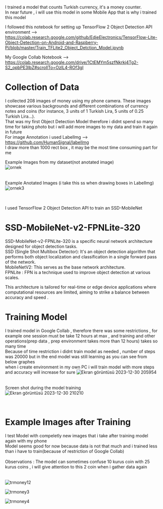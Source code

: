 I trained a model that counts Turkish currency, it's a money counter.<br>
In near future , i will use this model in some Mobile App that is why i trained this model<br>

I followed this notebook for setting up TensorFlow 2 Object Detection API environment --> https://colab.research.google.com/github/EdjeElectronics/TensorFlow-Lite-Object-Detection-on-Android-and-Raspberry-Pi/blob/master/Train_TFLite2_Object_Detction_Model.ipynb<br>

My Google Collab Notebook -->  https://colab.research.google.com/drive/1CtEMYm5szfNkrkj4Tg2-S2_opbPE3lbZ#scrollTo=OzlL4-ROf3gI 



# Collection of Data
I collected 208 images of money using my phone camera. These images showcase various backgrounds and different combinations of currency notes and coins (for instance, 3 units of 1 Turkish Lira, 5 units of 0.25 Turkish Lira...).<br> That was my first Object Detection Model therefore i didnt spend so many time for taking photo but i will add more images to my data and train it again in future<br>
For image Annotation i used  LabelImg --> https://github.com/HumanSignal/labelImg<br>
I draw more than 1000  rect box , it may be the most time consuming part for me<br>

Example Images from my dataset(not anotated image)<br>
 ![ornek](https://github.com/siromermer/Money-Counter-TurkishCurrency/assets/113242649/68b711a5-5e8a-4e81-978a-2b720c51de46)
<br><br><br>
Example Anotated Images (i take this ss when drawing boxes in LabelImg)
<br>
![ornek3](https://github.com/siromermer/Money-Counter-TurkishCurrency/assets/113242649/5807265f-2eb4-4dc0-95dc-645dd6391b3d)
<br><br><br>
 
I used TensorFlow 2 Object Detection API to train an SSD-MobileNet <br>

# SSD-MobileNet-v2-FPNLite-320 <br>
SSD-MobileNet-v2-FPNLite-320 is a specific neural network architecture designed for object detection tasks.<br>
SSD (Single Shot Multibox Detector): It's an object detection algorithm that performs both object localization and classification in a single forward pass of the network.<br>
MobileNetV2: This serves as the base network architecture. <br>
FPNLite : FPN is a technique used to improve object detection at various scales. <br>

This architecture is tailored for real-time or edge device applications where computational resources are limited, aiming to strike a balance between accuracy and speed .<br>

# Training Model
I trained model in Google Collab , therefore there was some restrictions ,  for example one session must be take 12 hours at max  , and training and other operations(prep data , prep environment takes more than 12 hours) takes so many time <br>
Because of time restriction i didnt train model as needed , number of steps  was 20000 but in the end model was still learning as you can see from below graphes   <br>
when i create environment in my own PC i will train model with more steps and accuracy will increase for sure
![Ekran görüntüsü 2023-12-30 205954](https://github.com/siromermer/Money-Counter-TurkishCurrency/assets/113242649/0e130ccb-2ed0-48e0-8dd9-859add1c5d95)
<br><br>  <br>Screen shot during the model training <br>
![Ekran görüntüsü 2023-12-30 210210](https://github.com/siromermer/Money-Counter-TurkishCurrency/assets/113242649/92f31066-af02-456a-9c5a-283be1adf5e8)
 
<br>

# Example Images after Training 
I test Model with compeletly new images that i take after training model again with my phone<br>
Model seems good for now because data is not that much and i trained less than i have to train(because of restriction of Google Collab)
<br><br>
Observations : The model can sometimes confuse 10 kurus coin with 25 kurus coins , i will give attention to this 2 coin when i gather data again  
<br>
<br>
![trmoney12](https://github.com/siromermer/Money-Counter-TurkishCurrency/assets/113242649/869df338-109a-43f3-ab6f-4a09b57af2d9)

![trmoney3](https://github.com/siromermer/Money-Counter-TurkishCurrency/assets/113242649/a0be252f-1c8b-4272-9087-b70bbb2ce02b)

![trmoney4](https://github.com/siromermer/Money-Counter-TurkishCurrency/assets/113242649/be7102f2-281e-4b90-8dc6-d40637743fb4)
